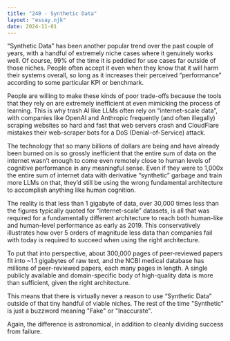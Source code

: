 ```yaml
---
title: "240 - Synthetic Data"
layout: "essay.njk"
date: 2024-11-01
---
```


“Synthetic Data” has been another popular trend over the past couple of years, with a handful of extremely niche cases where it genuinely works well. Of course, 99% of the time it is peddled for use cases far outside of those niches. People often accept it even when they know that it will harm their systems overall, so long as it increases their perceived “performance” according to some particular KPI or benchmark. 

People are willing to make these kinds of poor trade-offs because the tools that they rely on are extremely inefficient at even mimicking the process of learning. This is why trash AI like LLMs often rely on “internet-scale data”, with companies like OpenAI and Anthropic frequently (and often illegally) scraping websites so hard and fast that web servers crash and CloudFlare mistakes their web-scraper bots for a DoS (Denial-of-Service) attack. 

The technology that so many billions of dollars are being and have already been burned on is so grossly inefficient that the entire sum of data on the internet wasn’t enough to come even remotely close to human levels of cognitive performance in any meaningful sense. Even if they were to 1,000x the entire sum of internet data with derivative “synthetic” garbage and train more LLMs on that, they’d still be using the wrong fundamental architecture to accomplish anything like human cognition.

The reality is that less than 1 gigabyte of data, over 30,000 times less than the figures typically quoted for “internet-scale” datasets, is all that was required for a fundamentally different architecture to reach both human-like and human-level performance as early as 2019. This conservatively illustrates how over 5 orders of magnitude less data than companies fail with today is required to succeed when using the right architecture.

To put that into perspective, about 300,000 pages of peer-reviewed papers fit into ~1.1 gigabytes of raw text, and the NCBI medical database has millions of peer-reviewed papers, each many pages in length. A single publicly available and domain-specific body of high-quality data is more than sufficient, given the right architecture. 

This means that there is virtually never a reason to use “Synthetic Data” outside of that tiny handful of viable niches. The rest of the time "Synthetic" is just a buzzword meaning "Fake" or "Inaccurate".

Again, the difference is astronomical, in addition to cleanly dividing success from failure.

